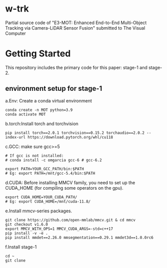 # w-trk
Partial source code of "E3-MOT: Enhanced End-to-End Multi-Object Tracking via Camera-LiDAR Sensor Fusion" submitted to The Visual Computer

# Getting Started
This repository includes the primary code for this paper: stage-1 and stage-2.
## environment setup for stage-1  
a.Env: Create a conda virtual environment
```
conda create -n MOT python=3.9  
conda activate MOT  
```
b.torch:Install torch and torchvision  
```
pip install torch==2.0.1 torchvision==0.15.2 torchaudio==2.0.2 --index-url https://download.pytorch.org/whl/cu118
```
c.GCC: make sure gcc>=5
```
# If gcc is not installed:
# conda install -c omgarcia gcc-6 # gcc-6.2

export PATH=YOUR_GCC_PATH/bin:$PATH
# Eg: export PATH=/mnt/gcc-5.4/bin:$PATH
```
d.CUDA: Before installing MMCV family, you need to set up the CUDA_HOME (for compiling some operators on the gpu).
```
export CUDA_HOME=YOUR_CUDA_PATH/
# Eg: export CUDA_HOME=/mnt/cuda-11.8/
```
e.Install mmcv-series packages.
```
git clone https://github.com/open-mmlab/mmcv.git & cd mmcv
git checkout v1.6.0
export MMCV_WITH_OPS=1 MMCV_CUDA_ARGS=-std=c++17
pip install -v -e .
pip install mmdet==2.26.0 mmsegmentation==0.29.1 mmdet3d==1.0.0rc6
```
f.Install stage-1
```
cd ~
git clone
```
